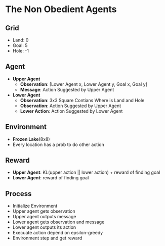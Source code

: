 # The Non Obedient Agents

## Grid
+ Land: 0
+ Goal: 5
+ Hole: -1
## Agent

+ **Upper Agent**
    + **Observation**: [Lower Agent x, Lower Agent y, Goal x, Goal y]
    + **Message**: Action Suggested by Upper Agent
+ **Lower Agent**
    + **Observation**: 3x3 Square Contians Where is Land and Hole
    + **Observation**: Action Suggested by Upper Agent
    + **Lower Action**: Action Suggested by Lower Agent

## Environment
+ **Frozen Lake**(8x8)
+ Every location has a prob to do other action

## Reward
+ **Upper Agent**:  KL(upper action || lower action) + reward of finding goal
+ **Lower Agent**:  reward of finding goal

## Process
+ Initialize Environment
+ Upper agent gets observation
+ Upper agent outputs message
+ Lower agent gets observation and message
+ Lower agent outputs its action
+ Execuate action depend on epsilon-greedy
+ Environment step and get reward
